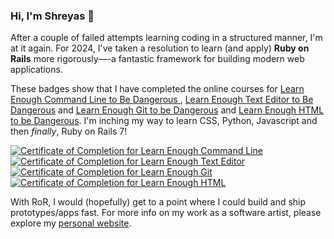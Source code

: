 ### Hi, I'm Shreyas 👋

<!--
**shreyas314159/shreyas314159** is a ✨ _special_ ✨ repository because its `README.md` (this file) appears on your GitHub profile.

Here are some ideas to get you started:

- 🔭 I’m currently working on ...
- 🌱 I’m currently learning ...
- 👯 I’m looking to collaborate on ...
- 🤔 I’m looking for help with ...
- 💬 Ask me about ...
- 📫 How to reach me: ...
- 😄 Pronouns: ...
- ⚡ Fun fact: ...
-->

After a couple of failed attempts learning coding in a structured manner, I'm at it again. For 2024, I've taken a resolution to learn (and apply) <strong>Ruby on Rails</strong> more rigorously—-a fantastic framework for building modern web applications.

These badges show that I have completed the online courses for <a href="https://www.learnenough.com/certificates/shreyas314159/command-line-tutorial">Learn Enough Command Line to Be Dangerous </a>, <a href="https://www.learnenough.com/certificates/shreyas314159/text-editor-tutorial">Learn Enough Text Editor to Be Dangerous</a> and <a href="https://www.learnenough.com/certificates/shreyas314159/git-tutorial">Learn Enough Git to be Dangerous</a> and <a href="https://www.learnenough.com/certificates/shreyasprakash/html-tutorial">Learn Enough HTML to be Dangerous</a>. I'm inching my way to learn CSS, Python, Javascript and then *finally*, Ruby on Rails 7!

<a href="https://www.learnenough.com/certificates/shreyasprakash"><img src="https://www.learnenough.com/certificates/shreyasprakash/command-line-tutorial.svg" alt="Certificate of Completion for Learn Enough Command Line"></a><a href="https://www.learnenough.com/certificates/shreyasprakash"><img src="https://www.learnenough.com/certificates/shreyasprakash/text-editor-tutorial.svg" alt="Certificate of Completion for Learn Enough Text Editor"></a><a href="https://www.learnenough.com/certificates/shreyasprakash"><img src="https://www.learnenough.com/certificates/shreyasprakash/git-tutorial.svg" alt="Certificate of Completion for Learn Enough Git"></a><a href="https://www.learnenough.com/certificates/shreyasprakash"><img src="https://www.learnenough.com/certificates/shreyasprakash/html-tutorial.svg" alt="Certificate of Completion for Learn Enough HTML"></a>

With RoR, I would (hopefully) get to a point where I could build and ship prototypes/apps fast. For more info on my work as a software artist, please explore my <a href="https://www.shreyasprakash.com">personal website</a>.

